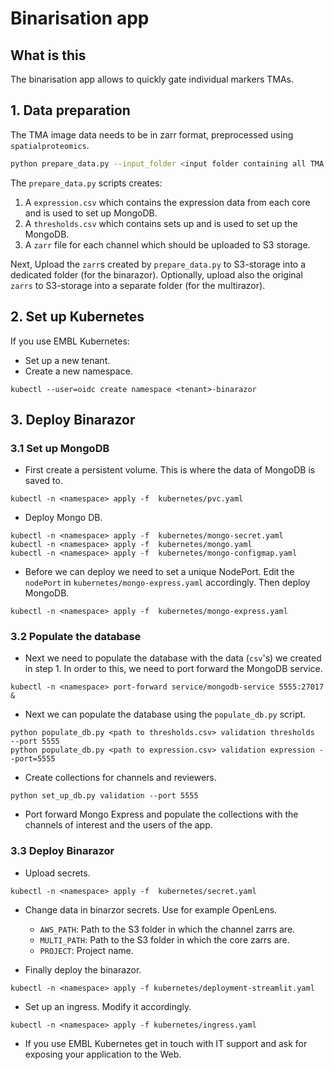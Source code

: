 # Binarisation app

## What is this

The binarisation app allows to quickly gate individual markers TMAs.

## 1. Data preparation

The TMA image data needs to be in zarr format, preprocessed using `spatialproteomics`.

```bash
python prepare_data.py --input_folder <input folder containing all TMA zarrs> --output <directory in which the output is saved to>
```

The `prepare_data.py` scripts creates:

1. A `expression.csv` which contains the expression data from each core and is used to set up MongoDB.
2. A `thresholds.csv` which contains sets up and is used to set up the MongoDB.
3. A `zarr` file for each channel which should be uploaded to S3 storage.

Next, Upload the `zarr`s created by `prepare_data.py` to S3-storage into a dedicated folder (for the binarazor).
Optionally, upload also the original `zarrs` to S3-storage into a separate folder (for the multirazor).

## 2. Set up Kubernetes

If you use EMBL Kubernetes:

- Set up a new tenant.
- Create a new namespace.

```
kubectl --user=oidc create namespace <tenant>-binarazor
```

## 3. Deploy Binarazor

### 3.1 Set up MongoDB

- First create a persistent volume. This is where the data of MongoDB is saved to.

```
kubectl -n <namespace> apply -f  kubernetes/pvc.yaml
```

- Deploy Mongo DB.

```
kubectl -n <namespace> apply -f  kubernetes/mongo-secret.yaml
kubectl -n <namespace> apply -f  kubernetes/mongo.yaml
kubectl -n <namespace> apply -f  kubernetes/mongo-configmap.yaml
```

- Before we can deploy we need to set a unique NodePort. Edit the `nodePort` in `kubernetes/mongo-express.yaml` accordingly. Then deploy MongoDB.

```
kubectl -n <namespace> apply -f  kubernetes/mongo-express.yaml
```

### 3.2 Populate the database

- Next we need to populate the database with the data (`csv`'s) we created in step 1. In order to this, we need to port forward the MongoDB service.

```
kubectl -n <namespace> port-forward service/mongodb-service 5555:27017 &
```

- Next we can populate the database using the `populate_db.py` script.

```
python populate_db.py <path to thresholds.csv> validation thresholds  --port 5555
python populate_db.py <path to expression.csv> validation expression --port=5555
```

- Create collections for channels and reviewers.

```
python set_up_db.py validation --port 5555
```

- Port forward Mongo Express and populate the collections with the channels of interest and the users of the app.

### 3.3 Deploy Binarazor

- Upload secrets.

```
kubectl -n <namespace> apply -f  kubernetes/secret.yaml
```

- Change data in binarzor secrets. Use for example OpenLens.

  - `AWS_PATH`: Path to the S3 folder in which the channel zarrs are.
  - `MULTI_PATH`: Path to the S3 folder in which the core zarrs are.
  - `PROJECT`: Project name.

- Finally deploy the binarazor.

```
kubectl -n <namespace> apply -f kubernetes/deployment-streamlit.yaml
```

- Set up an ingress. Modify it accordingly.

```
kubectl -n <namespace> apply -f kubernetes/ingress.yaml
```

- If you use EMBL Kubernetes get in touch with IT support and ask for exposing your application to the Web.
